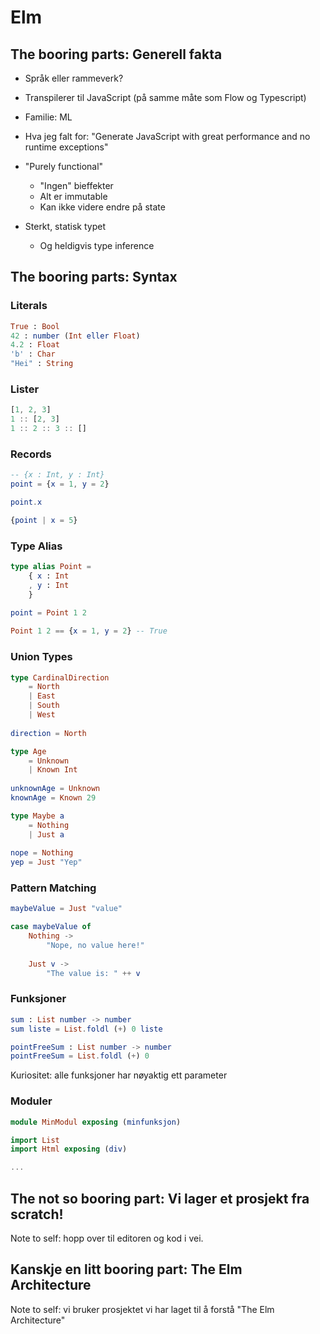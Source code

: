 # Elm

## The booring parts: Generell fakta

- Språk eller rammeverk?

- Transpilerer til JavaScript (på samme måte som Flow og Typescript)

- Familie: ML

- Hva jeg falt for: "Generate JavaScript with great performance and no runtime exceptions"

- "Purely functional"
  - "Ingen" bieffekter
  - Alt er immutable
  - Kan ikke videre endre på state
  
- Sterkt, statisk typet
  - Og heldigvis type inference
  
  
## The booring parts: Syntax

### Literals

```Elm
True : Bool
42 : number (Int eller Float)
4.2 : Float
'b' : Char
"Hei" : String
```

### Lister

```Elm
[1, 2, 3]
1 :: [2, 3]
1 :: 2 :: 3 :: []
```

### Records

```Elm
-- {x : Int, y : Int}
point = {x = 1, y = 2}

point.x

{point | x = 5}
```

### Type Alias

```Elm
type alias Point =
    { x : Int
    , y : Int
    }
    
point = Point 1 2

Point 1 2 == {x = 1, y = 2} -- True
```

### Union Types

```Elm
type CardinalDirection
    = North
    | East
    | South
    | West
    
direction = North

type Age
    = Unknown
    | Known Int
    
unknownAge = Unknown
knownAge = Known 29
```

```Elm
type Maybe a
    = Nothing
    | Just a
    
nope = Nothing
yep = Just "Yep"
```

### Pattern Matching

```Elm
maybeValue = Just "value"

case maybeValue of
    Nothing ->
        "Nope, no value here!"
        
    Just v ->
        "The value is: " ++ v
```

### Funksjoner

```Elm
sum : List number -> number
sum liste = List.foldl (+) 0 liste

pointFreeSum : List number -> number
pointFreeSum = List.foldl (+) 0
```

Kuriositet: alle funksjoner har nøyaktig ett parameter

### Moduler

```Elm
module MinModul exposing (minfunksjon)

import List
import Html exposing (div)

...
```

##  The not so booring part: Vi lager et prosjekt fra scratch!

Note to self: hopp over til editoren og kod i vei.

## Kanskje en litt booring part: The Elm Architecture

Note to self: vi bruker prosjektet vi har laget til å forstå "The Elm Architecture"
